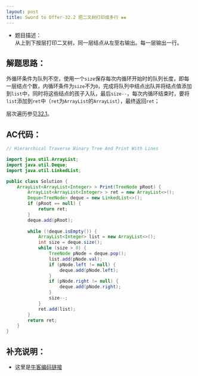 ```yaml
---
layout: post
title: Sword to Offer-32.2 把二叉树打印成多行 ❀❀
---
```


* 题目描述：  
从上到下按层打印二叉树，同一层结点从左至右输出。每一层输出一行。

## 解题思路：

外循环条件为队列不空，使用一个`size`保存每次内循环开始时的队列长度，即每一层结点个数，内循环条件为`size`不为`0`，完成将队列中结点出队并将结点值添加到`list`中，同时将这些结点的孩子入队，最后`size--`，每次内循环结束时，要将`list`添加到`ret`中（`ret`为`ArrayList`的`ArrayList`），最终返回`ret`；  

层次遍历参见[32.1](https://yangzail.github.io/algorithm/2020-04-19-Print-Binary-Tree-From-Left-to-Right/)。


## AC代码：

```java
// Hierarchical Traverse Binary Tree And Print With Lines

import java.util.ArrayList;
import java.util.Deque;
import java.util.LinkedList;

public class Solution {
    ArrayList<ArrayList<Integer> > Print(TreeNode pRoot) {
        ArrayList<ArrayList<Integer> > ret = new ArrayList<>();
        Deque<TreeNode> deque = new LinkedList<>();
        if (pRoot == null) {
            return ret;
        }
        deque.add(pRoot);
        
        while (!deque.isEmpty()) {
            ArrayList<Integer> list = new ArrayList<>();
            int size = deque.size();
            while (size > 0) {
                TreeNode pNode = deque.pop();
                list.add(pNode.val);
                if (pNode.left != null) {
                    deque.add(pNode.left);
                }
                if (pNode.right != null) {
                    deque.add(pNode.right);
                }
                size--;
            }
            ret.add(list);
        }
        return ret;
    }
}
```

## 补充说明：

* 这里是[牛客编码链接](https://www.nowcoder.com/practice/445c44d982d04483b04a54f298796288?tpId=13&rp=1&ru=%2Fta%2Fcoding-interviews&qru=%2Fta%2Fcoding-interviews%2Fquestion-ranking)